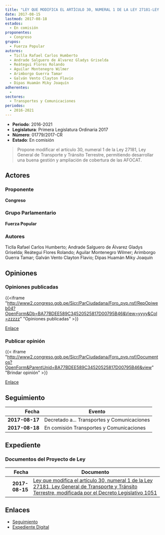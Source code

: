 ```yaml
---
title: "LEY QUE MODIFICA EL ARTÍCULO 30, NUMERAL 1 DE LA LEY 27181-LEY GENERAL DE TRANSPORTE Y TRÁNSITO TERRESTRE, MODIFICADA POR EL DECRETO LEGISLATIVO 1051"
date: 2017-08-15
lastmod: 2017-08-18
estados: 
  - En comisión
proponentes: 
  - Congreso
grupos: 
  - Fuerza Popular
autores: 
  - Ticlla Rafael Carlos Humberto
  - Andrade Salguero de Álvarez Gladys Griselda
  - Reátegui Flores Rolando
  - Aguilar Montenegro Wilmer
  - Arimborgo Guerra Tamar
  - Galván Vento Clayton Flavio
  - Dipas Huamán Miky Joaquín
adherentes: 
  - 
sectores: 
  - Transportes y Comunicaciones
periodos: 
  - 2016-2021
---
```


- **Periodo**: 2016-2021
- **Legislatura**: Primera Legislatura Ordinaria 2017
- **Número**: 01779/2017-CR
- **Estado**: En comisión

> Propone modificar el artículo 30, numeral 1 de la Ley 27181, Ley General de Transporte y Tránsito Terrestre, permitiendo desarrollar una buena gestión y ampliación de cobertura de las AFOCAT.


## Actores

### Proponente

**Congreso**

### Grupo Parlamentario

**Fuerza Popular**

### Autores

Ticlla Rafael Carlos Humberto; Andrade Salguero de Álvarez Gladys Griselda; Reátegui Flores Rolando; Aguilar Montenegro Wilmer; Arimborgo Guerra Tamar; Galván Vento Clayton Flavio; Dipas Huamán Miky Joaquín


## Opiniones

### Opiniones publicadas

{{<iframe "http://www2.congreso.gob.pe/Sicr/ParCiudadana/Foro_pvp.nsf/RepOpiweb04?OpenForm&Db=BA77BDEE589C34520525817D00795B46&View=yyyy&Col=zzzzz" "Opiniones publicadas" >}}

[Enlace](http://www2.congreso.gob.pe/Sicr/ParCiudadana/Foro_pvp.nsf/RepOpiweb04?OpenForm&Db=BA77BDEE589C34520525817D00795B46&View=yyyy&Col=zzzzz)
### Publicar opinión

{{< iframe "http://www2.congreso.gob.pe/Sicr/ParCiudadana/Foro_pvp.nsf/Documentos?OpenForm&ParentUnid=BA77BDEE589C34520525817D00795B46&view" "Brindar opinión" >}}

[Enlace](http://www2.congreso.gob.pe/Sicr/ParCiudadana/Foro_pvp.nsf/Documentos?OpenForm&ParentUnid=BA77BDEE589C34520525817D00795B46&view)

## Seguimiento

| Fecha | Evento |
|------:|--------|
| **2017-08-17** | Decretado a... Transportes y Comunicaciones|
| **2017-08-18** | En comisión Transportes y Comunicaciones|


## Expediente


### Documentos del Proyecto de Ley

| Fecha | Documento |
|------:|--------|
| **2017-08-15** | [Ley que modifica el artículo 30, numeral 1 de la Ley 27181, Ley General de Transporte y Tránsito Terrestre, modificada por el Decreto Legislativo 1051](http://www.leyes.congreso.gob.pe/Documentos/2016_2021/Proyectos_de_Ley_y_de_Resoluciones_Legislativas/PL0177920170815..PDF) |

## Enlaces 

- [Seguimiento](http://www2.congreso.gob.pe/Sicr/TraDocEstProc/CLProLey2016.nsf/f7fff46988ca05b1052578e100829cc7/56d805fb730930f70525817d00746d2c?OpenDocument)
- [Expediente Digital](http://www2.congreso.gob.pe/Sicr/TraDocEstProc/CLProLey2016.nsf/f7fff46988ca05b1052578e100829cc7/56d805fb730930f70525817d00746d2c?OpenDocument&Click=05257FB7005EB655.eb71d0cf91d8294e05256cdf006b5706/$Body/0.1C6C)
